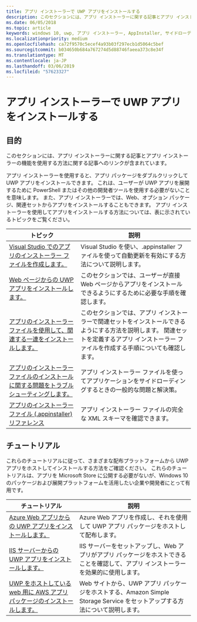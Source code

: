 ```yaml
---
title: アプリ インストーラーで UWP アプリをインストールする
description: このセクションには、アプリ インストーラーに関する記事とアプリ インストーラーの機能を使用する方法に関する記事へのリンクが含まれています。
ms.date: 06/05/2018
ms.topic: article
keywords: windows 10, uwp, アプリ インストーラー, AppInstaller, サイドローディング, 関連セット, オプション パッケージ
ms.localizationpriority: medium
ms.openlocfilehash: ca72f9570c5ecef4a93b03f297ecb1d5064c5bef
ms.sourcegitcommit: b034650b684a767274d5d88746faeea373c8e34f
ms.translationtype: MT
ms.contentlocale: ja-JP
ms.lasthandoff: 03/06/2019
ms.locfileid: "57623327"
---
```

# <a name="install-uwp-apps-with-app-installer"></a>アプリ インストーラーで UWP アプリをインストールする

## <a name="purpose"></a>目的
このセクションには、アプリ インストーラーに関する記事とアプリ インストーラーの機能を使用する方法に関する記事へのリンクが含まれています。 

アプリ インストーラーを使用すると、アプリ パッケージをダブルクリックして UWP アプリをインストールできます。 これは、ユーザーが UWP アプリを展開するために PowerShell またはその他の開発者ツールを使用する必要がないことを意味します。 また、アプリ インストーラーでは、Web、オプション パッケージ、関連セットからアプリをインストールすることもできます。 アプリ インストーラーを使用してアプリをインストールする方法については、表に示されているトピックをご覧ください。

| トピック | 説明 |
|-------|-------------|
| [Visual Studio でのアプリのインストーラー ファイルを作成します。](create-appinstallerfile-vs.md)| Visual Studio を使い、.appinstaller ファイルを使って自動更新を有効にする方法について説明します。 |
| [Web ページからの UWP アプリをインストールします。](installing-UWP-apps-web.md) | このセクションでは、ユーザーが直接 Web ページからアプリをインストールできるようにするために必要な手順を確認します。 |
| [アプリのインストーラー ファイルを使用して、関連する一連をインストールします。](install-related-set.md) | このセクションでは、アプリ インストーラーで関連セットをインストールできるようにする方法を説明します。 関連セットを定義するアプリ インストーラー ファイルを作成する手順についても確認します。 |
| [アプリのインストーラー ファイルのインストールに関する問題をトラブルシューティングします。](troubleshoot-appinstaller-issues.md) | アプリ インストーラー ファイルを使ってアプリケーションをサイドローディングするときの一般的な問題と解決策。 |
| [アプリのインストーラー ファイル (.appinstaller) リファレンス](https://docs.microsoft.com/uwp/schemas/appinstallerschema/app-installer-file) | アプリ インストーラー ファイルの完全な XML スキーマを確認できます。 |

## <a name="tutorials"></a>チュートリアル 

これらのチュートリアルに従って、さまざまな配布プラットフォームから UWP アプリをホストしてインストールする方法をご確認ください。 これらのチュートリアルは、アプリを Microsoft Store に公開する必要がないが、Windows 10 のパッケージおよび展開プラットフォームを活用したい企業や開発者にとって有用です。

| チュートリアル | 説明 |
|----------|-------------|
| [Azure Web アプリからの UWP アプリをインストールします。](web-install-azure.md) | Azure Web アプリを作成し、それを使用して UWP アプリ パッケージをホストして配布します。 |
| [IIS サーバーからの UWP アプリをインストールします。](web-install-IIS.md) | IIS サーバーをセットアップし、Web アプリがアプリ パッケージをホストできることを確認して、アプリ インストーラーを効果的に使用します。 |
| [UWP をホストしている web 用に AWS アプリ パッケージのインストールします。](web-install-aws.md) | Web サイトから、UWP アプリ パッケージをホストする、Amazon Simple Storage Service をセットアップする方法について説明します。 |

